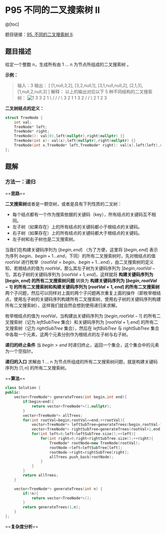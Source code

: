 ﻿# P95 不同的二叉搜索树 II
@[toc]

题目链接：[95. 不同的二叉搜索树 II](https://leetcode-cn.com/problems/unique-binary-search-trees-ii/).

## 题目描述
给定一个整数 n，生成所有由 1 ... n 为节点所组成的二叉搜索树 。

**示例：**
>输入：3
输出：
[
  [1,null,3,2],
  [3,2,null,1],
  [3,1,null,null,2],
  [2,1,3],
  [1,null,2,null,3]
]
解释：
以上的输出对应以下 5 种不同结构的二叉搜索树：
   ![1         3     3      2      1
    \       /     /      / \      \
     3     2     1      1   3      2
    /     /       \                 \
   2     1         2                 3](https://img-blog.csdnimg.cn/20200922122240270.png#pic_center)

**二叉树结点的定义：**

```cpp
struct TreeNode {
	int val;
	TreeNode* left;
	TreeNode* right;
	TreeNode(): val(0),left(nullptr),right(nullptr) {}
	TreeNode(int x): val(x),left(nullptr),right(nullptr) {}
	TreeNode(int x,TreeNode* left,TreeNode* right): val(x),left(left),right(right) {}
};
```

## 题解
### 方法一：递归
==**思路**==

**二叉搜索树**或者是一颗空树，或者是具有下列性质的二叉树：
- 每个结点都有一个作为搜索依据的关键码（key），所有结点的关键码互不相同。
- 左子树（如果存在）上的所有结点的关键码都小于根结点的关键码。
- 右子树（如果存在）上的所有结点的关键码都大于根结点的关键码。
- 左子树和右子树也是二叉搜索树。

当我们在构建关键码序列为 $[begin,end]$ （为了方便，这里将 $[begin,end]$ 表示为序列 $begin、begin+1...end$，下同）的所有二叉搜索树时，先对根结点的值 $rootVal$ 进行枚举$（rootVal=begin、begin+1 ... end）$，由二叉搜索树的定义知，若根结点的值为 $rootVal$，那么其左子树为关键码序列为 $[begin,rootVal-1]$，其右子树的关键码序列为 $[rootVal+1,end]$，这样就将 **构建关键码序列为 $[begin,end]$ 的所有二叉搜索树问题** 转换为 **构建关键码序列为 $[begin,rootVal-1]$ 的所有二叉搜索树和构建关键码序列为 $[rootVal+1,end]$ 的所有二叉搜索树** 两个子问题，然后可以同样对上面的两个子问题再次重复上面的操作（即枚举根结点，使用左子树的关键码序列构建所有二叉搜索树，使用右子树的关键码序列构建所有二叉搜索树），这样我们就自然会想到使用递归来求解。

枚举根结点的值为 $rootVal$，当构建出关键码序列为 $[begin,rootVal-1]$ 的所有二叉搜索树（记为 $leftSubTree$ 集合）和关键码序列为 $[rootVal+1,end]$ 的所有二叉搜索树（记为 $rightSubTree$ 集合），然后在 $leftSubTree$ 与 $rightSubTree$ 集合中各取一个元素，这两个元素分别作为根结点的左子树与右子树。

**递归的终止条件**
当 $begin>end$ 时递归终止，返回一个集合，这个集合中的元素为一个空指针。

**递归的入口**
求解由 1 ... n 为节点所组成的所有二叉搜索树问题，就是构建关键码序列为 $[1,n]$ 的所有二叉搜索树。

==**算法**==

```cpp
class Solution {
public:
	vector<TreeNode*> generateTrees(int begin,int end){
		if(begin>end){
			return vector<TreeNode*>(1,nullptr);
		}
		vector<TreeNode*> allTrees;
		for(int rootVal=begin;rootVal<=end;++rootVal){
			vector<TreeNode*> leftSubTree=generateTrees(begin,rootVal-1);
			vector<TreeNode*> rightSubTree=generateTrees(rootVal+1,end);
			for(int left=0;left<leftSubTree.size();++left){
				for(int right=0;right<rightSubTree.size();++right){
					TreeNode* rootNode=new TreeNode(rootVal);
					rootNode->left=leftSubTree[left];
					rootNode->right=rightSubTree[right];
					allTrees.push_back(rootNode);
				}
			}
		}
		return allTrees;
	}

	vector<TreeNode*> generateTrees(int n) {
		if(!n){
			return vector<TreeNode*>();
		}
		return generateTrees(1,n);
	}
};
```

==**复杂度分析**==


